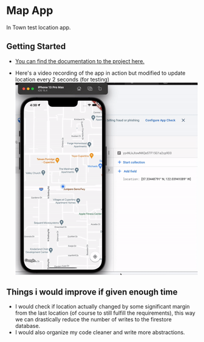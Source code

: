 # Map App

In Town test location app.

## Getting Started

- [You can find the documentation to the project here.](https://intown-test.web.app)


- Here's a video recording of the app in action but modified to update location every 2 seconds (for testing)
![](screen.gif)

## Things i would improve if given enough time

- I would check if location actually changed by some significant margin from the last location (of course to still fulfill the requirements), this way we can drastically reduce the number of writes to the firestore database.
- I would also organize my code cleaner and write more abstractions.
